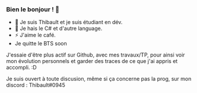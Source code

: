 ### Bien le bonjour ! 👋

- 🔭 Je suis Thibault et je suis étudiant en dév.
- 🌱 Je hais le C# et d'autre language.
- ⚡ J'aime le café.
- Je quitte le BTS soon

J'essaie d'être plus actif sur Github, avec mes travaux/TP, pour ainsi voir mon évolution personnels et garder des traces de ce que j'ai appris et accompli. :D

Je suis ouvert à toute discusion, même si ça concerne pas la prog, sur mon discord : Thibault#0945
